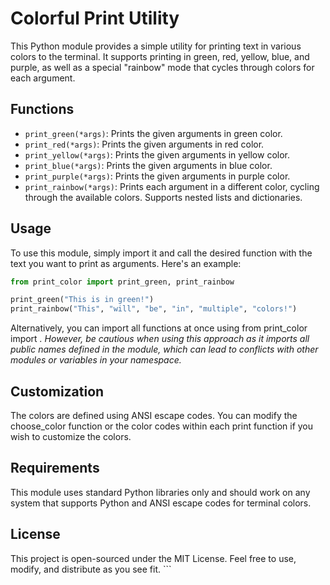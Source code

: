 # Colorful Print Utility

This Python module provides a simple utility for printing text in various colors to the terminal. It supports printing in green, red, yellow, blue, and purple, as well as a special "rainbow" mode that cycles through colors for each argument.

## Functions

- `print_green(*args)`: Prints the given arguments in green color.
- `print_red(*args)`: Prints the given arguments in red color.
- `print_yellow(*args)`: Prints the given arguments in yellow color.
- `print_blue(*args)`: Prints the given arguments in blue color.
- `print_purple(*args)`: Prints the given arguments in purple color.
- `print_rainbow(*args)`: Prints each argument in a different color, cycling through the available colors. Supports nested lists and dictionaries.

## Usage

To use this module, simply import it and call the desired function with the text you want to print as arguments. Here's an example:

```python
from print_color import print_green, print_rainbow

print_green("This is in green!")
print_rainbow("This", "will", "be", "in", "multiple", "colors!")
```

Alternatively, you can import all functions at once using from print_color import *. However, be cautious when using this approach as it imports all public names defined in the module, which can lead to conflicts with other modules or variables in your namespace.*

## Customization
The colors are defined using ANSI escape codes. You can modify the choose_color function or the color codes within each print function if you wish to customize the colors.

## Requirements
This module uses standard Python libraries only and should work on any system that supports Python and ANSI escape codes for terminal colors.

## License
This project is open-sourced under the MIT License. Feel free to use, modify, and distribute as you see fit. ```


